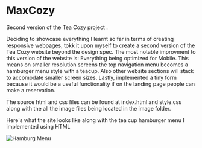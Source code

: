 # MaxCozy
Second version of the Tea Cozy project .


Deciding to showcase everything I learnt so far in terms of creating responsive webpages, tokk it upon myself to create a second version of the Tea Cozy website beyond the design spec. The most notable improvment to this version of the website is: Everything being optimized for Mobile. This means on smaller resolution screens the top navigation menu becomes a hamburger menu style with a teacup. Also other website sections will stack to accomodate smaller screen sizes. Lastly, implemented a tiny form because it would be a useful functionality if on the landing page people can make a reservation. 

The source html and css files can be found at index.html and style.css along with the all the image files being located in the image folder.

Here's what the site looks like along with the tea cup hamburger menu I implemented using HTML

![Hamburg Menu](https://user-images.githubusercontent.com/99679318/191575787-f841d26b-99e5-4d10-af2a-52ce5ae44660.png)
